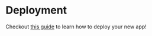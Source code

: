 # Deployment

Checkout [this guide](https://docs.expo.io/distribution/uploading-apps/) to learn how to deploy your new app!